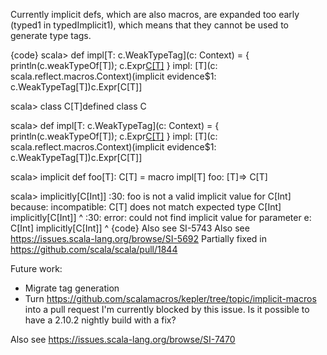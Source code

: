 Currently implicit defs, which are also macros, are expanded too early (typed1 in typedImplicit1), which means that they cannot be used to generate type tags.

{code}
scala> def impl[T: c.WeakTypeTag](c: Context) = { println(c.weakTypeOf[T]); c.Expr[C[T]](c.universe.Literal(c.universe.Constant(null))) }
impl: [T](c: scala.reflect.macros.Context)(implicit evidence$1: c.WeakTypeTag[T])c.Expr[C[T]]

scala> class C[T]defined class C

scala> def impl[T: c.WeakTypeTag](c: Context) = { println(c.weakTypeOf[T]); c.Expr[C[T]](c.universe.Literal(c.universe.Constant(null))) }
impl: [T](c: scala.reflect.macros.Context)(implicit evidence$1: c.WeakTypeTag[T])c.Expr[C[T]]

scala> implicit def foo[T]: C[T] = macro impl[T]
foo: [T]=> C[T]

scala> implicitly[C[Int]]
<console>:30: foo is not a valid implicit value for C[Int] because:
incompatible: C[T] does not match expected type C[Int]
              implicitly[C[Int]]
                        ^
<console>:30: error: could not find implicit value for parameter e: C[Int]
              implicitly[C[Int]]
                        ^
{code}
Also see SI-5743
Also see https://issues.scala-lang.org/browse/SI-5692
Partially fixed in https://github.com/scala/scala/pull/1844

Future work:
* Migrate tag generation
* Turn https://github.com/scalamacros/kepler/tree/topic/implicit-macros into a pull request
I'm currently blocked by this issue. Is it possible to have a 2.10.2 nightly build with a fix?

Also see https://issues.scala-lang.org/browse/SI-7470
